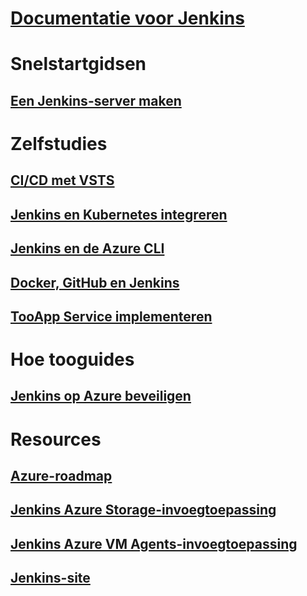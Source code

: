 # [Documentatie voor Jenkins](index.md)
# Snelstartgidsen
## [Een Jenkins-server maken](/azure/jenkins/install-jenkins-solution-template)
# Zelfstudies
## [CI/CD met VSTS](https://www.visualstudio.com/docs/build/apps/jenkins/build-deploy-jenkins)
## [Jenkins en Kubernetes integreren](/azure/container-service/container-service-kubernetes-jenkins)
## [Jenkins en de Azure CLI](/azure/jenkins/execute-cli-jenkins-pipeline)
## [Docker, GitHub en Jenkins](/azure/virtual-machines/linux/tutorial-jenkins-github-docker-cicd)
## [TooApp Service implementeren](/azure/jenkins/deploy-Jenkins-app-service-plugin)
# Hoe tooguides
## [Jenkins op Azure beveiligen](https://jenkins.io/blog/2017/04/20/secure-jenkins-on-azure/)
# Resources
## [Azure-roadmap](https://azure.microsoft.com/roadmap/)
## [Jenkins Azure Storage-invoegtoepassing](https://plugins.jenkins.io/windows-azure-storage)
## [Jenkins Azure VM Agents-invoegtoepassing](https://plugins.jenkins.io/azure-vm-agents)
## [Jenkins-site](https://jenkins.io/)
